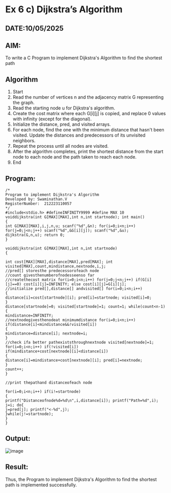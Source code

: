 # Ex 6 c) Dijkstra’s Algorithm
## DATE:10/05/2025
## AIM:
To write a C Program to implement Dijkstra's Algorithm to find the shortest path

## Algorithm
1.	Start
2.	Read the number of vertices n and the adjacency matrix G representing the graph.
3.	Read the starting node u for Dijkstra's algorithm.
4.	Create the cost matrix where each G[i][j] is copied, and replace 0 values with infinity (except for the diagonal).
5.	Initialize the distance, pred, and visited arrays.
6.	For each node, find the one with the minimum distance that hasn't been visited. Update the distances and predecessors of its unvisited neighbors.
7.	Repeat the process until all nodes are visited.
8.	After the algorithm completes, print the shortest distance from the start node to each node and the path taken to reach each node.
9.	End

## Program:
```
/*
Program to implement Dijkstra's Algorithm 
Developed by: Swaminathan.V
RegisterNumber:  212223110057
*/
#include<stdio.h> #defineINFINITY9999 #define MAX 10
voiddijkstra(int G[MAX][MAX],int n,int startnode); int main()
{
int G[MAX][MAX],i,j,n,u; scanf("%d",&n); for(i=0;i<n;i++) for(j=0;j<n;j++) scanf("%d",&G[i][j]); scanf("%d",&u);
dijkstra(G,n,u); return 0;
}
 
voiddijkstra(int G[MAX][MAX],int n,int startnode)
{

int cost[MAX][MAX],distance[MAX],pred[MAX]; int visited[MAX],count,mindistance,nextnode,i,j;
//pred[] storesthe predecessorofeach node
//count givesthenumberofnodesseenso far
//createthecost matrix for(i=0;i<n;i++) for(j=0;j<n;j++) if(G[i][j]==0) cost[i][j]=INFINITY; else cost[i][j]=G[i][j];
//initialize pred[],distance[] andvisited[] for(i=0;i<n;i++)
{
distance[i]=cost[startnode][i]; pred[i]=startnode; visited[i]=0;
}
distance[startnode]=0; visited[startnode]=1; count=1; while(count<n-1)
{
mindistance=INFINITY;
//nextnodegivesthenodeat minimumdistance for(i=0;i<n;i++) if(distance[i]<mindistance&&!visited[i])
{
mindistance=distance[i]; nextnode=i;
}
//check ifa better pathexiststhroughnextnode visited[nextnode]=1;
for(i=0;i<n;i++) if(!visited[i])
if(mindistance+cost[nextnode][i]<distance[i])
{
distance[i]=mindistance+cost[nextnode][i]; pred[i]=nextnode;
}
count++;
}

//print thepathand distanceofeach node
 
for(i=0;i<n;i++) if(i!=startnode)
{
printf("Distanceofnode%d=%d\n",i,distance[i]); printf("Path=%d",i);
j=i; do{
j=pred[j]; printf("<-%d",j);
}while(j!=startnode);
}
}

```

## Output:


![image](https://github.com/user-attachments/assets/bac53637-76b4-479d-99bf-d73e121271cd)


## Result:
Thus, the Program to implement Dijkstra's Algorithm to find the shortest path is implemented successfully.
